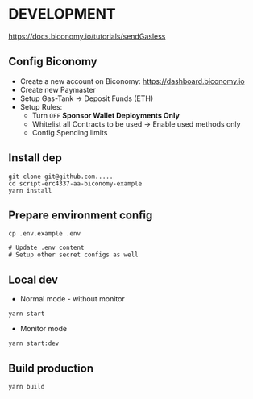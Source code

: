# DEVELOPMENT

https://docs.biconomy.io/tutorials/sendGasless

## Config Biconomy

- Create a new account on Biconomy: https://dashboard.biconomy.io
- Create new Paymaster
- Setup Gas-Tank -> Deposit Funds (ETH)
- Setup Rules:
  - Turn `OFF` **Sponsor Wallet Deployments Only**
  - Whitelist all Contracts to be used -> Enable used methods only
  - Config Spending limits

## Install dep

```
git clone git@github.com.....
cd script-erc4337-aa-biconomy-example
yarn install
```

## Prepare environment config

```
cp .env.example .env

# Update .env content
# Setup other secret configs as well
```

## Local dev

- Normal mode - without monitor

```
yarn start
```

- Monitor mode

```
yarn start:dev
```

## Build production

```
yarn build
```
